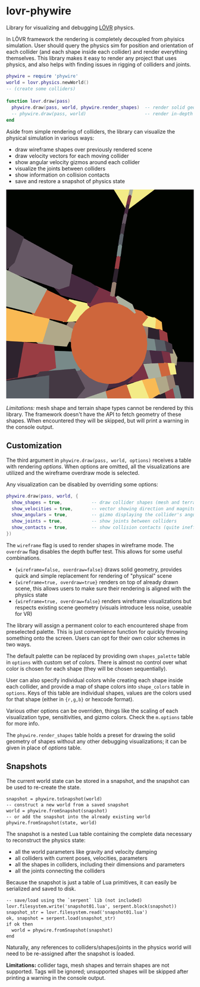 # lovr-phywire

Library for visualizing and debugging [LÖVR](https://lovr.org/) physics.

In LÖVR framework the rendering is completely decoupled from phyisics simulation. User should query the physics sim for position and orientation of each collider (and each shape inside each collider) and render everything themselves. This library makes it easy to render any project that uses physics, and also helps with finding issues in rigging of colliders and joints.

```Lua
phywire = require 'phywire'
world = lovr.physics.newWorld()
-- (create some colliders)

function lovr.draw(pass)
  phywire.draw(pass, world, phywire.render_shapes)  -- render solid geometry
  -- phywire.draw(pass, world)                      -- render in-depth visualizations
end
```

Aside from simple rendering of colliders, the library can visualize the physical simulation in various ways:

* draw wireframe shapes over previously rendered scene
* draw velocity vectors for each moving collider
* show angular velocity gizmos around each collider
* visualize the joints between colliders
* show information on collision contacts
* save and restore a snapshot of physics state

![slideshow](slideshow.gif)

*Limitations:* mesh shape and terrain shape types cannot be rendered by this library. The framework doesn't have the API to fetch geometry of these shapes. When encountered they will be skipped, but will print a warning in the console output.

## Customization

The third argument in `phywire.draw(pass, world, options)` receives a table with rendering *options*. When options are omitted, all the visualizations are utilized and the wireframe overdraw mode is selected.

Any visualization can be disabled by overriding some options:

```Lua
phywire.draw(pass, world, {
  show_shapes = true,           -- draw collider shapes (mesh and terrain not supported!)
  show_velocities = true,       -- vector showing direction and magnitude of collider linear velocity
  show_angulars = true,         -- gizmo displaying the collider's angular velocity
  show_joints = true,           -- show joints between colliders
  show_contacts = true,         -- show collision contacts (quite inefficient, triples the needed collision computations)
})
```

The `wireframe` flag is used to render shapes in wireframe mode. The `overdraw` flag disables the depth buffer test. This allows for some useful combinations.

* `{wireframe=false, overdraw=false}` draws solid geometry, provides quick and simple replacement for rendering of "physical" scene
* `{wireframe=true, overdraw=true}` renders on top of already drawn scene, this allows users to make sure their rendering is aligned with the physics state
* `{wireframe=true, overdraw=false}` renders wireframe visualizations but respects existing scene geometry (visuals introduce less noise, useable for VR)

The library will assign a permanent color to each encountered shape from preselected palette. This is just convenience function for quickly throwing something onto the screen. Users can opt for their own color schemes in two ways.

The default palette can be replaced by providing own `shapes_palette` table in `options` with custom set of colors. There is almost no control over what color is chosen for each shape (they will be chosen sequentially).

User can also specify individual colors while creating each shape inside each collider, and provide a map of shape colors into `shape_colors` table in `options`. Keys of this table are individual shapes, values are the colors used for that shape (either in `{r,g,b}` or hexcode format).

Various other options can be overriden, things like the scaling of each visualization type, sensitivities, and gizmo colors. Check the `m.options` table for more info.

The `phywire.render_shapes` table holds a preset for drawing the solid geometry of shapes without any other debugging visualizations; it can be given in place of *options* table.

## Snapshots

The current world state can be stored in a snapshot, and the snapshot can be used to re-create the state.

```
snapshot = phywire.toSnapshot(world)
-- construct a new world from a saved snapshot
world = phywire.fromSnapshot(snapshot)
-- or add the snapshot into the already existing world
phywire.fromSnapshot(state, world)
```

The snapshot is a nested Lua table containing the complete data necessary to reconstruct the physics state:
* all the world parameters like gravity and velocity damping
* all colliders with current poses, velocities, parameters
* all the shapes in colliders, including their dimensions and parameters
* all the joints connecting the colliders

Because the snapshot is just a table of Lua primitives, it can easily be serialized and saved to disk.

```
-- save/load using the `serpent` lib (not included)
lovr.filesystem.write('snapshot01.lua', serpent.block(snapshot))
snapshot_str = lovr.filesystem.read('snapshot01.lua')
ok, snapshot = serpent.load(snapshot_str)
if ok then
  world = phywire.fromSnapshot(snapshot)
end
```

Naturally, any references to colliders/shapes/joints in the physics world will need to be re-assigned after the snapshot is loaded.

**Limitations:** collider tags, mesh shapes and terrain shapes are not supported. Tags will be ignored; unsupported shapes will be skipped after printing a warning in the console output.
